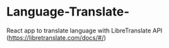 # Language-Translate-
React app to translate language with      LibreTranslate API (https://libretranslate.com/docs/#/)
